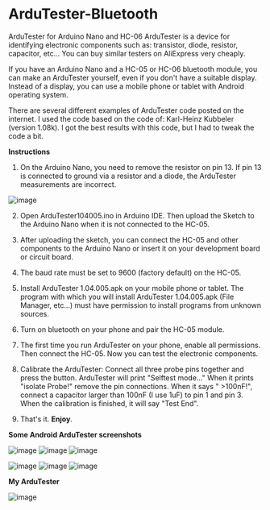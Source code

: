 # ArduTester-Bluetooth
 ArduTester for Arduino Nano and HC-06
ArduTester is a device for identifying electronic components such as: transistor, diode, resistor, capacitor, etc... You can buy similar testers on AliExpress very cheaply.

If you have an Arduino Nano and a HC-05 or HC-06 bluetooth module, you can make an ArduTester yourself, even if you don't have a suitable display. Instead of a display, you can use a mobile phone or tablet with Android operating system.

There are several different examples of ArduTester code posted on the internet. I used the code based on the code of: Karl-Heinz Kubbeler (version 1.08k). I got the best results with this code, but I had to tweak the code a bit.

**Instructions**

1. On the Arduino Nano, you need to remove the resistor on pin 13. If pin 13 is connected to ground via a resistor and a diode, the ArduTester measurements are incorrect.

![image](https://github.com/julijanz/ArduTester-Bluetooth/assets/6597160/253d6ffe-173e-4d25-a1e5-2c1b30bacdec)

2. Open ArduTester104005.ino in Arduino IDE. Then upload the Sketch to the Arduino Nano when it is not connected to the HC-05.

3. After uploading the sketch, you can connect the HC-05 and other components to the Arduino Nano or insert it on your development board or circuit board.

4. The baud rate must be set to 9600 (factory default) on the HC-05.

5. Install ArduTester 1.04.005.apk on your mobile phone or tablet. The program with which you will install ArduTester 1.04.005.apk (File Manager, etc...) must have permission to install programs from unknown sources.

6. Turn on bluetooth on your phone and pair the HC-05 module.

7. The first time you run ArduTester on your phone, enable all permissions. Then connect the HC-05. Now you can test the electronic components.

8. Calibrate the ArduTester: Connect all three probe pins together and press the button. ArduTester will print "Selftest mode..." When it prints "isolate Probe!" remove the pin connections. When it says " >100nF!", connect a capacitor larger than 100nF (I use 1uF) to pin 1 and pin 3. When the calibration is finished, it will say "Test End".

9. That's it. **Enjoy**.

**Some Android ArduTester screenshots**

![image](https://github.com/julijanz/ArduTester-Bluetooth/assets/6597160/edab195b-3023-4262-af17-3f18f76e8d73) ![image](https://github.com/julijanz/ArduTester-Bluetooth/assets/6597160/e08ef204-2a46-49b2-a2e7-228f42db15ce) ![image](https://github.com/julijanz/ArduTester-Bluetooth/assets/6597160/20c00864-d03d-492d-b8ba-7c2785cb8307)

![image](https://github.com/julijanz/ArduTester-Bluetooth/assets/6597160/0df5a1f4-7a0e-4944-a5da-55d3d7536e6c) ![image](https://github.com/julijanz/ArduTester-Bluetooth/assets/6597160/3c8e8f49-0d13-44f3-9b88-8f3494d18482) ![image](https://github.com/julijanz/ArduTester-Bluetooth/assets/6597160/e1211343-e202-4066-a039-44ce49470521)

**My ArduTester**

![image](https://github.com/julijanz/ArduTester-Bluetooth/assets/6597160/15d110c1-d27b-4ed1-9a82-a8fbeb36c794)






